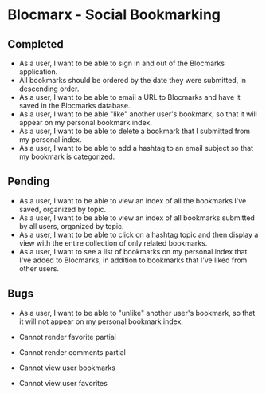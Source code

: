 

# Blocmarx - Social Bookmarking

## Completed

* As a user, I want to be able to sign in and out of the Blocmarks application.
* All bookmarks should be ordered by the date they were submitted, in descending order.
* As a user, I want to be able to email a URL to Blocmarks and have it saved in the Blocmarks database.
* As a user, I want to be able "like" another user's bookmark, so that it will appear on my personal bookmark index.
* As a user, I want to be able to delete a bookmark that I submitted from my personal index.
* As a user, I want to be able to add a hashtag to an email subject so that my bookmark is categorized.


## Pending

* As a user, I want to be able to view an index of all the bookmarks I've saved, organized by topic.
* As a user, I want to be able to view an index of all bookmarks submitted by all users, organized by topic.
* As a user, I want to be able to click on a hashtag topic and then display a view with the entire collection of only related bookmarks.
* As a user, I want to see a list of bookmarks on my personal index that I've added to Blocmarks, in addition to bookmarks that I've liked from other users.


## Bugs

* As a user, I want to be able to "unlike" another user's bookmark, so that it will not appear on my personal bookmark index.

* Cannot render favorite partial
* Cannot render comments partial
* Cannot view user bookmarks
* Cannot view user favorites
